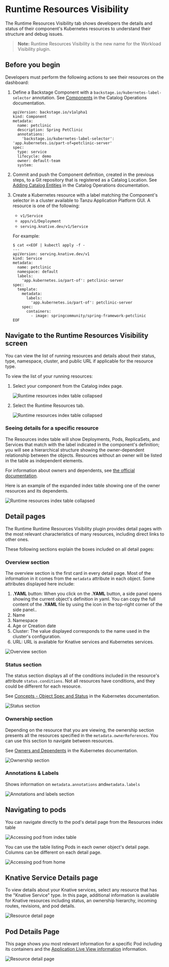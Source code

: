 # Runtime Resources Visibility

The Runtime Resources Visibility tab shows developers the details and status of their component's Kubernetes resources to understand their structure and debug issues.

>**Note:** Runtime Resources Visibility is the new name for the Workload Visibility plugin.

## Before you begin

Developers must perform the following actions to see their resources on the dashboard:

1. Define a Backstage Component with a `backstage.io/kubernetes-label-selector` annotation. See
  [Components](../catalog/catalog-operations.md#components) in the Catalog Operations documentation.

    ```
    apiVersion: backstage.io/v1alpha1
    kind: Component
    metadata:
      name: petclinic
      description: Spring PetClinic
      annotations:
        'backstage.io/kubernetes-label-selector': 'app.kubernetes.io/part-of=petclinic-server'
    spec:
      type: service
      lifecycle: demo
      owner: default-team
      system:
    ```

2. Commit and push the Component definition, created in the previous steps, to a Git repository that is registered as a Catalog Location. See [Adding
  Catalog Entities](../catalog/catalog-operations.md#adding-catalog-entities) in the Catalog Operations documentation.
3. Create a Kubernetes resource with a label matching the Component's selector in a cluster available to Tanzu Application Platform GUI.
   A resource is one of the following:

    - `v1/Service`
    - `apps/v1/Deployment`
    - `serving.knative.dev/v1/Service`

    For example:

      ```
      $ cat <<EOF | kubectl apply -f -
      ---
      apiVersion: serving.knative.dev/v1
      kind: Service
      metadata:
        name: petclinic
        namespace: default
        labels:
          'app.kubernetes.io/part-of': petclinic-server
      spec:
        template:
          metadata:
            labels:
              'app.kubernetes.io/part-of': petclinic-server
          spec:
            containers:
              - image: springcommunity/spring-framework-petclinic
      EOF
      ```

## Navigate to the Runtime Resources Visibility screen

You can view the list of running resources and details about their status, type, namespace, cluster, and public URL if
applicable for the resource type.

To view the list of your running resources:

1. Select your component from the Catalog index page.

   ![Runtime resources index table collapsed](images/runtime-resources-components.png)

2. Select the Runtime Resources tab.

   ![Runtime resources index table collapsed](images/runtime-resources-index.png)

### Seeing details for a specific resource

The Resources index table will show Deployments, Pods, ReplicaSets, and Services that match with the label indicated in the component's definition; you will see a hierarchical structure showing the owner-dependent relationship between the objects. Resources without an owner will be listed in the table as independent elements.

For information about owners and dependents, see [the official documentation](https://kubernetes.io/docs/concepts/overview/working-with-objects/owners-dependents/).

Here is an example of the expanded index table showing one of the owner resources and its dependents.

![Runtime resources index table collapsed](images/runtime-resources-expanded.png)

## Detail pages

The Runtime Runtime Resources Visibility plugin provides detail pages with the most relevant characteristics of many resources, including direct links to other ones.

These following sections explain the boxes included on all detail pages:

### Overview section

The overview section is the first card in every detail page. Most of the information in it comes from the `metadata` attribute in each object.
Some attributes displayed here include:

  1. **.YAML** button: When you click on the **.YAML** button, a side panel opens showing the current object's definition in yaml. You can copy the full content of the **.YAML** file by using the icon in the top-right corner of the side panel..
  2. Name
  3. Namespace
  4. Age or Creation date
  5. Cluster: The value displayed corresponds to the name used in the cluster's configuration.
  6. URL: URL is available for Knative services and Kubernetes services.

![Overview section](images/runtime-resources-overview.png)

### Status section

The status section displays all of the conditions included in the resource's attribute `status.conditions`. Not all resources have conditions, and they could be different for each resource.

See [Concepts - Object Spec and Status](https://kubernetes.io/docs/concepts/_print/#object-spec-and-status) in the Kubernetes documentation.

![Status section](images/runtime-resources-status.png)

### Ownership section

Depending on the resource that you are viewing, the ownership section presents all the resources specified in the `metadata.ownerReferences`. You can use this section to navigate between resources.

See [Owners and Dependents](https://kubernetes.io/docs/concepts/overview/working-with-objects/owners-dependents/) in the Kubernetes documentation.

![Ownership section](images/runtime-resources-ownership.png)

### Annotations & Labels

Shows information on `metadata.annotations` and`metadata.labels`

![Annotations and labels section](images/runtime-resources-annotations.png)

## Navigating to pods

You can navigate directly to the pod's detail page from the Resources index table

![Accessing pod from index table](images/runtime-resources-index-pod.png)

You can use the table listing Pods in each owner object's detail page. Columns can be different on each detail page.

![Accessing pod from home](images/runtime-resources-pods.png)

## Knative Service Details page

To view details about your Knative services, select any resource that has the "Knative Service" type.
In this page, additional information is available for Knative resources including status, an ownership hierarchy,
incoming routes, revisions, and pod details.

![Resource detail page](images/runtime-resources-details.png)

## Pod Details Page

This page shows you most relevant information for a specific Pod including its containers and the [Application Live View information](./app-live-view.md) information.

![Resource detail page](images/runtime-resources-pod-details.png)
